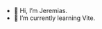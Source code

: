 - 👋 Hi, I’m Jeremias.
- 🌱 I’m currently learning Vite.

<!---
KlavierFalk/KlavierFalk is a ✨ special ✨ repository because its `README.md` (this file) appears on your GitHub profile.
You can click the Preview link to take a look at your changes.
--->
